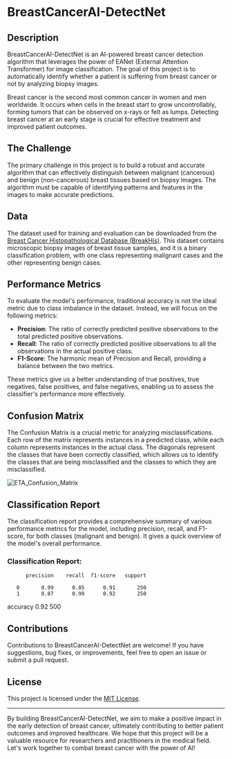 # BreastCancerAI-DetectNet

## Description
BreastCancerAI-DetectNet is an AI-powered breast cancer detection algorithm that leverages the power of EANet (External Attention Transformer) for image classification. The goal of this project is to automatically identify whether a patient is suffering from breast cancer or not by analyzing biopsy images.

Breast cancer is the second most common cancer in women and men worldwide. It occurs when cells in the breast start to grow uncontrollably, forming tumors that can be observed on x-rays or felt as lumps. Detecting breast cancer at an early stage is crucial for effective treatment and improved patient outcomes.

## The Challenge
The primary challenge in this project is to build a robust and accurate algorithm that can effectively distinguish between malignant (cancerous) and benign (non-cancerous) breast tissues based on biopsy images. The algorithm must be capable of identifying patterns and features in the images to make accurate predictions.

## Data
The dataset used for training and evaluation can be downloaded from the [Breast Cancer Histopathological Database (BreakHis)](https://web.inf.ufpr.br/vri/databases/breast-cancer-histopathological-database-breakhis/). This dataset contains microscopic biopsy images of breast tissue samples, and it is a binary classification problem, with one class representing malignant cases and the other representing benign cases.

## Performance Metrics
To evaluate the model's performance, traditional accuracy is not the ideal metric due to class imbalance in the dataset. Instead, we will focus on the following metrics:

- **Precision**: The ratio of correctly predicted positive observations to the total predicted positive observations.
- **Recall**: The ratio of correctly predicted positive observations to all the observations in the actual positive class.
- **F1-Score**: The harmonic mean of Precision and Recall, providing a balance between the two metrics.

These metrics give us a better understanding of true positives, true negatives, false positives, and false negatives, enabling us to assess the classifier's performance more effectively.

## Confusion Matrix
The Confusion Matrix is a crucial metric for analyzing misclassifications. Each row of the matrix represents instances in a predicted class, while each column represents instances in the actual class. The diagonals represent the classes that have been correctly classified, which allows us to identify the classes that are being misclassified and the classes to which they are misclassified.

![ETA_Confusion_Matrix](https://github.com/MHassaanButt/BreastCancerAI-DetectNet/assets/30599669/6dea4aab-3354-458f-8f13-0f7d82614328)

## Classification Report

The classification report provides a comprehensive summary of various performance metrics for the model, including precision, recall, and F1-score, for both classes (malignant and benign). It gives a quick overview of the model's overall performance.

### Classification Report:
          precision    recall  f1-score   support

       0       0.99      0.85      0.91       250
       1       0.87      0.99      0.92       250

accuracy                           0.92       500


## Contributions
Contributions to BreastCancerAI-DetectNet are welcome! If you have suggestions, bug fixes, or improvements, feel free to open an issue or submit a pull request.

## License
This project is licensed under the [MIT License](LICENSE).

---
By building BreastCancerAI-DetectNet, we aim to make a positive impact in the early detection of breast cancer, ultimately contributing to better patient outcomes and improved healthcare. We hope that this project will be a valuable resource for researchers and practitioners in the medical field. Let's work together to combat breast cancer with the power of AI!
